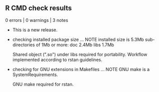 ## R CMD check results

0 errors | 0 warnings | 3 notes

* This is a new release.


* checking installed package size ... NOTE
    installed size is  5.3Mb
    sub-directories of 1Mb or more:
      doc    2.4Mb
      libs   1.7Mb

  Shared object (".so") under libs required for portability. Workflow 
  implemented according to rstan guidelines.


* checking for GNU extensions in Makefiles ... NOTE
  GNU make is a SystemRequirements.
  
  GNU make required for rstan.

